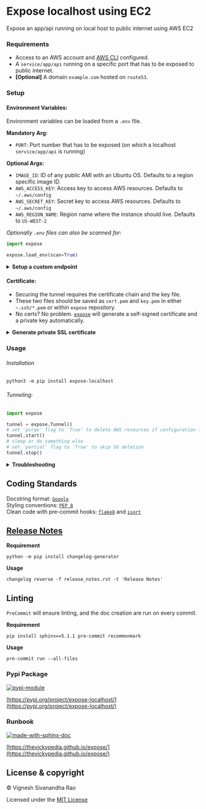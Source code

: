 # Expose localhost using EC2
Expose an app/api running on local host to public internet using AWS EC2

### Requirements
- Access to an AWS account and [AWS CLI](https://docs.aws.amazon.com/cli/latest/userguide/getting-started-install.html#getting-started-install-instructions) configured.
- A `service/app/api` running on a specific port that has to be exposed to public internet.
- **[Optional]** A domain `example.com` hosted on `route53`.

### Setup
#### Environment Variables:
Environment variables can be loaded from a `.env` file.

**Mandatory Arg:**
- `PORT`: Port number that has to be exposed (on which a localhost `service/app/api` is running)

**Optional Args:**
- `IMAGE_ID`: ID of any public AMI with an Ubuntu OS. Defaults to a region specific image ID.
- `AWS_ACCESS_KEY`: Access key to access AWS resources. Defaults to `~/.aws/config`
- `AWS_SECRET_KEY`: Secret key to access AWS resources. Defaults to `~/.aws/config`
- `AWS_REGION_NAME`: Region name where the instance should live. Defaults to `US-WEST-2`

*Optionally `.env` files can also be scanned for:*
```python
import expose

expose.load_env(scan=True)
```

<details>
<summary><strong>Setup a custom endpoint</strong></summary>

The public DNS names for EC2 instances are long and messy. To avoid that, an `A` record can be added to the `route53` hosted zone.

:warning: &nbsp; Requires an active hosted zone on `route53`.

- `DOMAIN`: If the domain name is registered using `route53`. *Example: `mywebsite.com`*
- `SUBDOMAIN`: Sub-domain that has to be added for the domain name. *Example: `tunnel.mywebsite.com`*

&nbsp; &nbsp; &nbsp; &nbsp; :bulb: &nbsp; This will be the endpoint to access the localhost.

</details>

#### Certificate:
- Securing the tunnel requires the certificate chain and the key file.
- These two files should be saved as `cert.pem` and `key.pem` in either `~.ssh/*.pem` or within `expose` repository.
- No certs? No problem. [`expose`](https://github.com/thevickypedia/expose/blob/main/expose/helpers/cert.py) will 
generate a self-signed certificate and a private key automatically.

<details>
<summary><strong>Generate private SSL certificate</strong></summary>

Unfortunately not many SSL certificate providers give the liberty to download key files. But `expose`, can use private certificates.

:warning: &nbsp; Some web browsers might throw a warning and some might even block a self-signed certificate/private CA.

To manually generate a self-signed cert:

> `openssl req -newkey rsa:2048 -sha256 -nodes -keyout YOURPRIVATE.key -x509 -days 365 -out YOURPUBLIC.pem -subj "/C=US/ST=New York/L=Brooklyn/O=Example Brooklyn Company/CN=YOURDOMAIN.EXAMPLE"`

[OR]

Simply let `expose` create a self-signed SSL certificate and a private key.

- `EMAIL_ADDRESS`: Email address to create the self-signed SSL and private key. Defaults to `USER@expose-localhost.com`
- `ORGANIZATION`: Organization name for the certificate. Defaults to the AWS endpoint.

</details>

### Usage
###### Installation
```shell
python3 -m pip install expose-localhost
```

###### Tunneling:
```python
import expose

tunnel = expose.Tunnel()
# set 'purge' flag to 'True' to delete AWS resources if configuration fails
tunnel.start()
# sleep or do something else
# set 'partial' flag to 'True' to skip SG deletion
tunnel.stop()
```

<details>
<summary><strong>Troubleshooting</strong></summary>

> If `E: Could not get lock /var/lib/dpkg/lock-frontend` occurs during startup, simply rerun the script with start command.
> This occurs when `apt` hasn't released the resources yet. Re-running `tunnel.start()` will simply re-configure the instance.

</details>

## Coding Standards
Docstring format: [`Google`](https://google.github.io/styleguide/pyguide.html#38-comments-and-docstrings) <br>
Styling conventions: [`PEP 8`](https://www.python.org/dev/peps/pep-0008/) <br>
Clean code with pre-commit hooks: [`flake8`](https://flake8.pycqa.org/en/latest/) and 
[`isort`](https://pycqa.github.io/isort/)

## [Release Notes](https://github.com/thevickypedia/expose/blob/main/release_notes.rst)
**Requirement**
```shell
python -m pip install changelog-generator
```

**Usage**
```shell
changelog reverse -f release_notes.rst -t 'Release Notes'
```

## Linting
`PreCommit` will ensure linting, and the doc creation are run on every commit.

**Requirement**
```shell
pip install sphinx==5.1.1 pre-commit recommonmark
```

**Usage**
```shell
pre-commit run --all-files
```

### Pypi Package
[![pypi-module](https://img.shields.io/badge/Software%20Repository-pypi-1f425f.svg)](https://packaging.python.org/tutorials/packaging-projects/)

[https://pypi.org/project/expose-localhost/](https://pypi.org/project/expose-localhost/)

### Runbook
[![made-with-sphinx-doc](https://img.shields.io/badge/Code%20Docs-Sphinx-1f425f.svg)](https://www.sphinx-doc.org/en/master/man/sphinx-autogen.html)

[https://thevickypedia.github.io/expose/](https://thevickypedia.github.io/expose/)

## License & copyright

&copy; Vignesh Sivanandha Rao

Licensed under the [MIT License](https://github.com/thevickypedia/expose/blob/main/LICENSE)
